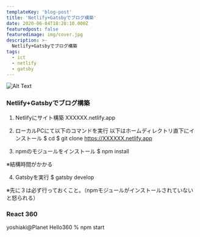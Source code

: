 ```yaml
---
templateKey: 'blog-post'
title: 'Netlify+Gatsbyでブログ構築'
date: 2020-06-04T18:28:10.000Z
featuredpost: false
featuredimage: img/cover.jpg
description: >-
  Netlify+Gatsbyでブログ構築
tags:
  - ict
  - netlify
  - gatsby
---
```


![Alt Text](img/2020/06-04-post/ksblog.png)

### Netlify+Gatsbyでブログ構築

1. Netlifyにサイト構築
XXXXXX.netlify.app

2. ローカルPCにて以下のコマンドを実行
以下はホームディレクトリ直下にインストール
$ cd
$ git clone https://XXXXXX.netlify.app

3. npmのモジュールをインストール
$ npm install

※結構時間がかかる

4. Gatsbyを実行
$ gatsby develop

※先に３は必ず行っておくこと。（npmモジュールがインストールされていないと怒られる）


### React 360
<Hello360>
yoshiaki@Planet Hello360 % npm start 




